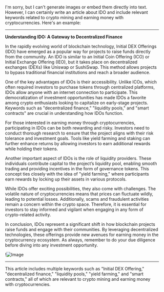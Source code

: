 I'm sorry, but I can't generate images or embed them directly into text. However, I can certainly write an article about IDO and include relevant keywords related to crypto mining and earning money with cryptocurrencies. Here's an example:

---

**Understanding IDO: A Gateway to Decentralized Finance**

In the rapidly evolving world of blockchain technology, Initial DEX Offerings (IDO) have emerged as a popular way for projects to raise funds directly from the community. An IDO is similar to an Initial Coin Offering (ICO) or Initial Exchange Offering (IEO), but it takes place on decentralized exchanges (DEXs) like Uniswap or SushiSwap. This method allows projects to bypass traditional financial institutions and reach a broader audience.

One of the key advantages of IDOs is their accessibility. Unlike ICOs, which often required investors to purchase tokens through centralized platforms, IDOs allow anyone with an internet connection to participate. This democratization of investment opportunities has made IDOs a favorite among crypto enthusiasts looking to capitalize on early-stage projects. Keywords such as "decentralized finance," "liquidity pools," and "smart contracts" are crucial in understanding how IDOs function.

For those interested in earning money through cryptocurrencies, participating in IDOs can be both rewarding and risky. Investors need to conduct thorough research to ensure that the project aligns with their risk tolerance and investment goals. Tools like yield farming and staking can further enhance returns by allowing investors to earn additional rewards while holding their tokens.

Another important aspect of IDOs is the role of liquidity providers. These individuals contribute capital to the project’s liquidity pool, enabling smooth trading and providing incentives in the form of governance tokens. This concept ties closely with the idea of "yield farming," where participants earn rewards by locking up their assets in various protocols.

While IDOs offer exciting possibilities, they also come with challenges. The volatile nature of cryptocurrencies means that prices can fluctuate wildly, leading to potential losses. Additionally, scams and fraudulent activities remain a concern within the crypto space. Therefore, it is essential for investors to stay informed and vigilant when engaging in any form of crypto-related activity.

In conclusion, IDOs represent a significant shift in how blockchain projects raise funds and engage with their communities. By leveraging decentralized technologies, these offerings provide new avenues for earning money in the cryptocurrency ecosystem. As always, remember to do your due diligence before diving into any investment opportunity.

!![Image](https://github.com/user-attachments/assets/3be06921-4469-491d-bd37-5f14c53422b7)

--- 

This article includes multiple keywords such as "Initial DEX Offering," "decentralized finance," "liquidity pools," "yield farming," and "smart contracts," all of which are relevant to crypto mining and earning money with cryptocurrencies.